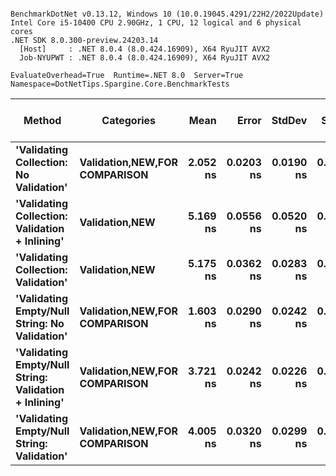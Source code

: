 ```

BenchmarkDotNet v0.13.12, Windows 10 (10.0.19045.4291/22H2/2022Update)
Intel Core i5-10400 CPU 2.90GHz, 1 CPU, 12 logical and 6 physical cores
.NET SDK 8.0.300-preview.24203.14
  [Host]     : .NET 8.0.4 (8.0.424.16909), X64 RyuJIT AVX2
  Job-NYUPWT : .NET 8.0.4 (8.0.424.16909), X64 RyuJIT AVX2

EvaluateOverhead=True  Runtime=.NET 8.0  Server=True  
Namespace=DotNetTips.Spargine.Core.BenchmarkTests  

```
| Method                                                | Categories                            | Mean     | Error     | StdDev    | StdErr    | Min      | Q1       | Median   | Q3       | Max      | Op/s          | CI99.9% Margin | Iterations | Kurtosis | MValue | Skewness | Rank | LogicalGroup | Baseline | Code Size | Completed Work Items | Lock Contentions | Exceptions | Allocated |
|------------------------------------------------------ |-------------------------------------- |---------:|----------:|----------:|----------:|---------:|---------:|---------:|---------:|---------:|--------------:|---------------:|-----------:|---------:|-------:|---------:|-----:|------------- |--------- |----------:|---------------------:|-----------------:|-----------:|----------:|
| **&#39;Validating Collection: No Validation&#39;**                | **Validation,**NEW**,**FOR COMPARISON**** | **2.052 ns** | **0.0203 ns** | **0.0190 ns** | **0.0049 ns** | **2.001 ns** | **2.051 ns** | **2.056 ns** | **2.063 ns** | **2.070 ns** | **487,284,385.2** |      **0.0203 ns** |      **15.00** |    **4.480** |  **2.000** |  **-1.5936** |    **2** | *****            | **No**       |      **47 B** |                    **-** |                **-** |          **-** |         **-** |
| **&#39;Validating Collection: Validation + Inlining&#39;**        | **Validation,**NEW****                    | **5.169 ns** | **0.0556 ns** | **0.0520 ns** | **0.0134 ns** | **5.092 ns** | **5.116 ns** | **5.184 ns** | **5.211 ns** | **5.244 ns** | **193,467,287.2** |      **0.0556 ns** |      **15.00** |    **1.492** |  **2.000** |  **-0.3504** |    **5** | *****            | **No**       |     **215 B** |                    **-** |                **-** |          **-** |         **-** |
| **&#39;Validating Collection: Validation&#39;**                   | **Validation,**NEW****                    | **5.175 ns** | **0.0362 ns** | **0.0283 ns** | **0.0082 ns** | **5.101 ns** | **5.168 ns** | **5.174 ns** | **5.194 ns** | **5.214 ns** | **193,227,819.9** |      **0.0362 ns** |      **12.00** |    **4.422** |  **2.000** |  **-1.2379** |    **5** | *****            | **No**       |     **215 B** |                    **-** |                **-** |          **-** |         **-** |
| **&#39;Validating Empty/Null String: No Validation&#39;**         | **Validation,**NEW**,**FOR COMPARISON**** | **1.603 ns** | **0.0290 ns** | **0.0242 ns** | **0.0067 ns** | **1.581 ns** | **1.590 ns** | **1.594 ns** | **1.602 ns** | **1.665 ns** | **623,971,663.7** |      **0.0290 ns** |      **13.00** |    **3.972** |  **2.000** |   **1.4818** |    **1** | *****            | **No**       |      **50 B** |                    **-** |                **-** |          **-** |         **-** |
| **&#39;Validating Empty/Null String: Validation + Inlining&#39;** | **Validation,**NEW**,**FOR COMPARISON**** | **3.721 ns** | **0.0242 ns** | **0.0226 ns** | **0.0058 ns** | **3.681 ns** | **3.717 ns** | **3.724 ns** | **3.735 ns** | **3.760 ns** | **268,718,341.2** |      **0.0242 ns** |      **15.00** |    **2.230** |  **2.000** |  **-0.4047** |    **3** | *****            | **No**       |     **213 B** |                    **-** |                **-** |          **-** |         **-** |
| **&#39;Validating Empty/Null String: Validation&#39;**            | **Validation,**NEW**,**FOR COMPARISON**** | **4.005 ns** | **0.0320 ns** | **0.0299 ns** | **0.0077 ns** | **3.943 ns** | **3.995 ns** | **4.007 ns** | **4.019 ns** | **4.053 ns** | **249,699,181.4** |      **0.0320 ns** |      **15.00** |    **2.750** |  **2.000** |  **-0.5815** |    **4** | *****            | **No**       |     **213 B** |                    **-** |                **-** |          **-** |         **-** |
